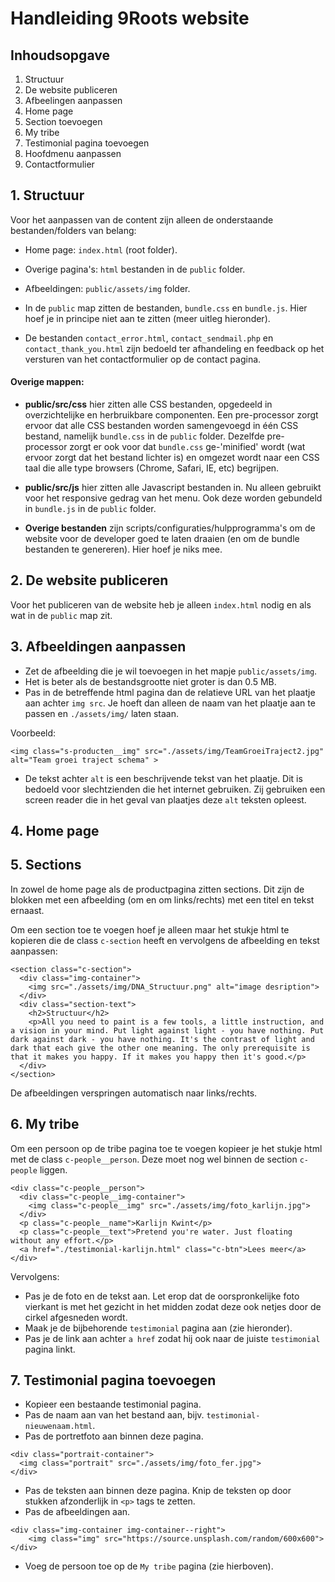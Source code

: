 # Handleiding 9Roots website


## Inhoudsopgave
1. Structuur
2. De website publiceren
3. Afbeelingen aanpassen
4. Home page
5. Section toevoegen
6. My tribe
7. Testimonial pagina toevoegen
8. Hoofdmenu aanpassen
9. Contactformulier



## 1. Structuur
Voor het aanpassen van de content zijn alleen de onderstaande bestanden/folders van belang:

- Home page: `index.html` (root folder).
- Overige pagina's: `html` bestanden in de `public` folder.
- Afbeeldingen: `public/assets/img` folder.

- In de `public` map zitten de bestanden, `bundle.css` en `bundle.js`. Hier hoef je in principe niet aan te zitten (meer uitleg hieronder).

- De bestanden `contact_error.html`, `contact_sendmail.php` en `contact_thank_you.html` zijn bedoeld ter afhandeling en feedback op het versturen van het contactformulier op de contact pagina.



#### Overige mappen:
- **public/src/css** hier zitten alle CSS bestanden, opgedeeld in overzichtelijke en herbruikbare componenten. Een pre-processor zorgt ervoor dat alle CSS bestanden worden samengevoegd in één CSS bestand, namelijk `bundle.css` in de `public` folder. Dezelfde pre-processor zorgt er ook voor dat `bundle.css` ge-'minified' wordt (wat ervoor zorgt dat het bestand lichter is) en omgezet wordt naar een CSS taal die alle type browsers (Chrome, Safari, IE, etc) begrijpen.

- **public/src/js** hier zitten alle Javascript bestanden in. Nu alleen gebruikt voor het responsive gedrag van het menu. Ook deze worden gebundeld in `bundle.js` in de `public` folder.

- **Overige bestanden** zijn scripts/configuraties/hulpprogramma's om de website voor de developer goed te laten draaien (en om de bundle bestanden te genereren). Hier hoef je niks mee.



## 2. De website publiceren
Voor het publiceren van de website heb je alleen `index.html` nodig en als wat in de `public` map zit.



## 3. Afbeeldingen aanpassen
- Zet de afbeelding die je wil toevoegen in het mapje `public/assets/img`.
- Het is beter als de bestandsgrootte niet groter is dan 0.5 MB.
- Pas in de betreffende html pagina dan de relatieve URL van het plaatje aan achter `img src`. Je hoeft dan alleen de naam van het plaatje aan te passen en `./assets/img/` laten staan.

Voorbeeld:

```
<img class="s-producten__img" src="./assets/img/TeamGroeiTraject2.jpg" alt="Team groei traject schema" >
```

- De tekst achter `alt` is een beschrijvende tekst van het plaatje. Dit is bedoeld voor slechtzienden die het internet gebruiken. Zij gebruiken een screen reader die in het geval van plaatjes deze `alt` teksten opleest.



## 4. Home page

## 5. Sections
In zowel de home page als de productpagina zitten sections. Dit zijn de blokken met een afbeelding (om en om links/rechts) met een titel en tekst ernaast.

Om een section toe te voegen hoef je alleen maar het stukje html te kopieren die de class `c-section` heeft en vervolgens de afbeelding en tekst aanpassen:

```
<section class="c-section">
  <div class="img-container">
    <img src="./assets/img/DNA_Structuur.png" alt="image desription">
  </div>
  <div class="section-text">
    <h2>Structuur</h2>
    <p>All you need to paint is a few tools, a little instruction, and a vision in your mind. Put light against light - you have nothing. Put dark against dark - you have nothing. It's the contrast of light and dark that each give the other one meaning. The only prerequisite is that it makes you happy. If it makes you happy then it's good.</p>
  </div>
</section>
```

De afbeeldingen verspringen automatisch naar links/rechts.



## 6. My tribe
Om een persoon op de tribe pagina toe te voegen kopieer je het stukje html met de class `c-people__person`. Deze moet nog wel binnen de section `c-people` liggen.

```
<div class="c-people__person">
  <div class="c-people__img-container">
    <img class="c-people__img" src="./assets/img/foto_karlijn.jpg">
  </div>
  <p class="c-people__name">Karlijn Kwint</p>
  <p class="c-people__text">Pretend you're water. Just floating without any effort.</p>
  <a href="./testimonial-karlijn.html" class="c-btn">Lees meer</a>
</div>
```

Vervolgens:
- Pas je de foto en de tekst aan. Let erop dat de oorspronkelijke foto vierkant is met het gezicht in het midden zodat deze ook netjes door de cirkel afgesneden wordt.
- Maak je de bijbehorende `testimonial` pagina aan (zie hieronder).
- Pas je de link aan achter `a href` zodat hij ook naar de juiste `testimonial` pagina linkt.


## 7. Testimonial pagina toevoegen
- Kopieer een bestaande testimonial pagina.
- Pas de naam aan van het bestand aan, bijv. `testimonial-nieuwenaam.html`.
- Pas de portretfoto aan binnen deze pagina.

```
<div class="portrait-container">
  <img class="portrait" src="./assets/img/foto_fer.jpg">
</div>
```

- Pas de teksten aan binnen deze pagina. Knip de teksten op door stukken afzonderlijk in `<p>` tags te zetten.
- Pas de afbeeldingen aan.

```
<div class="img-container img-container--right">
    <img class="img" src="https://source.unsplash.com/random/600x600">
</div>
```

- Voeg de persoon toe op de `My tribe` pagina (zie hierboven).

